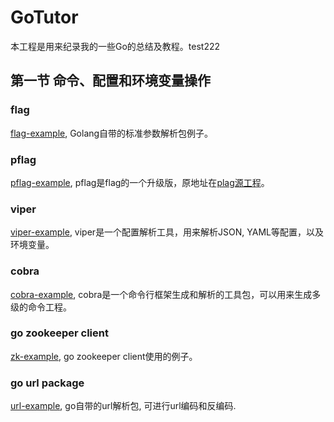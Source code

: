 # GoTutor
本工程是用来纪录我的一些Go的总结及教程。test222

## 第一节 命令、配置和环境变量操作
### flag
[flag-example](flag-example), Golang自带的标准参数解析包例子。

### pflag
[pflag-example](pflag-example), pflag是flag的一个升级版，原地址在[plag源工程](https://github.com/ogier/pflag)。

### viper
[viper-example](viper-example), viper是一个配置解析工具，用来解析JSON, YAML等配置，以及环境变量。

### cobra
[cobra-example](cobra-example), cobra是一个命令行框架生成和解析的工具包，可以用来生成多级的命令工程。

### go zookeeper client
[zk-example](zk-example), go zookeeper client使用的例子。

### go url package
[url-example](url-example), go自带的url解析包, 可进行url编码和反编码.
